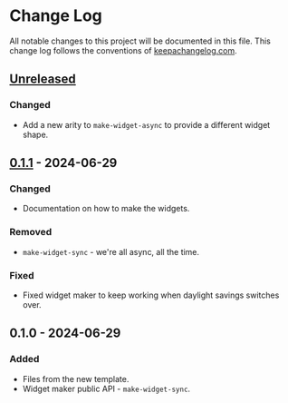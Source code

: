 # Change Log
All notable changes to this project will be documented in this file. This change log follows the conventions of [keepachangelog.com](http://keepachangelog.com/).

## [Unreleased]
### Changed
- Add a new arity to `make-widget-async` to provide a different widget shape.

## [0.1.1] - 2024-06-29
### Changed
- Documentation on how to make the widgets.

### Removed
- `make-widget-sync` - we're all async, all the time.

### Fixed
- Fixed widget maker to keep working when daylight savings switches over.

## 0.1.0 - 2024-06-29
### Added
- Files from the new template.
- Widget maker public API - `make-widget-sync`.

[Unreleased]: https://sourcehost.site/your-name/batch_renamer_clj/compare/0.1.1...HEAD
[0.1.1]: https://sourcehost.site/your-name/batch_renamer_clj/compare/0.1.0...0.1.1
